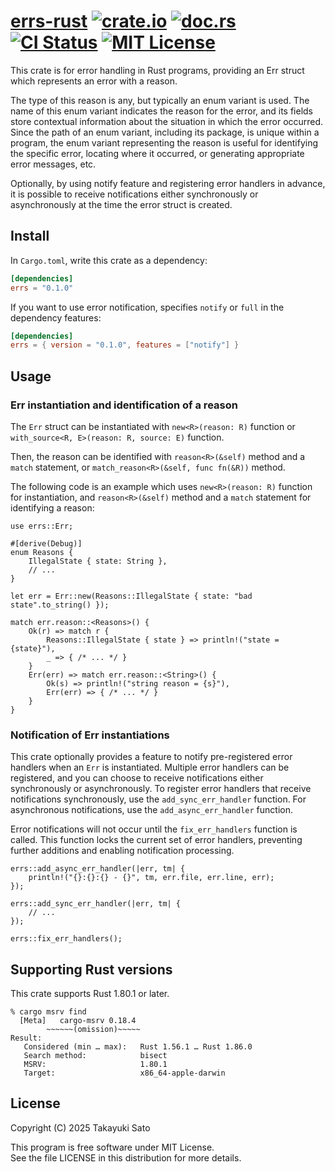# [errs-rust][repo-url] [![crate.io][crateio-img]][crateio-url] [![doc.rs][docrs-img]][docrs-url] [![CI Status][ci-img]][ci-url] [![MIT License][mit-img]][mit-url]

This crate is for error handling in Rust programs, providing an Err struct which represents an error with a reason.

The type of this reason is any, but typically an enum variant is used. The name of this enum variant indicates the reason for the error, and its fields store contextual information about the situation in which the error occurred. Since the path of an enum variant, including its package, is unique within a program, the enum variant representing the reason is useful for identifying the specific error, locating where it occurred, or generating appropriate error messages, etc.

Optionally, by using notify feature and registering error handlers in advance, it is possible to receive notifications either synchronously or asynchronously at the time the error struct is created.

## Install

In `Cargo.toml`, write this crate as a dependency:

```toml
[dependencies]
errs = "0.1.0"
```

If you want to use error notification, specifies `notify` or `full` in the dependency features:

```toml
[dependencies]
errs = { version = "0.1.0", features = ["notify"] }
```

## Usage

### Err instantiation and identification of a reason

The `Err` struct can be instantiated with `new<R>(reason: R)` function or
`with_source<R, E>(reason: R, source: E)` function.

Then, the reason can be identified with `reason<R>(&self)` method and a `match` statement,
or `match_reason<R>(&self, func fn(&R))` method.

The following code is an example which uses `new<R>(reason: R)` function for instantiation,
and `reason<R>(&self)` method and a `match` statement for identifying a reason:

```
use errs::Err;

#[derive(Debug)]
enum Reasons {
    IllegalState { state: String },
    // ...
}

let err = Err::new(Reasons::IllegalState { state: "bad state".to_string() });

match err.reason::<Reasons>() {
    Ok(r) => match r {
        Reasons::IllegalState { state } => println!("state = {state}"),
        _ => { /* ... */ }
    }
    Err(err) => match err.reason::<String>() {
        Ok(s) => println!("string reason = {s}"),
        Err(err) => { /* ... */ }
    }
}
```

### Notification of Err instantiations

This crate optionally provides a feature to notify pre-registered error handlers when an `Err`
is instantiated.
Multiple error handlers can be registered, and you can choose to receive notifications either
synchronously or asynchronously.
To register error handlers that receive notifications synchronously, use the
`add_sync_err_handler` function.
For asynchronous notifications, use the `add_async_err_handler` function.

Error notifications will not occur until the `fix_err_handlers` function is called.
This function locks the current set of error handlers, preventing further additions and
enabling notification processing.

```
errs::add_async_err_handler(|err, tm| {
    println!("{}:{}:{} - {}", tm, err.file, err.line, err);
});

errs::add_sync_err_handler(|err, tm| {
    // ...
});

errs::fix_err_handlers();
```

## Supporting Rust versions

This crate supports Rust 1.80.1 or later.

```
% cargo msrv find
  [Meta]   cargo-msrv 0.18.4
        ~~~~~~(omission)~~~~~
Result:
   Considered (min … max):   Rust 1.56.1 … Rust 1.86.0
   Search method:            bisect
   MSRV:                     1.80.1
   Target:                   x86_64-apple-darwin
```

## License

Copyright (C) 2025 Takayuki Sato

This program is free software under MIT License.<br>
See the file LICENSE in this distribution for more details.


[repo-url]: https://github.com/sttk/errs-rust
[crateio-img]: https://img.shields.io/badge/crate.io-ver.0.1.0-fc8d62?logo=rust
[crateio-url]: https://crates.io/crates/errs
[docrs-img]: https://img.shields.io/badge/doc.rs-errs-66c2a5?logo=docs.rs
[docrs-url]: https://docs.rs/errs
[ci-img]: https://github.com/sttk/errs-rust/actions/workflows/rust.yml/badge.svg?branch=main
[ci-url]: https://github.com/sttk/errs-rust/actions?query=branch%3Amain
[mit-img]: https://img.shields.io/badge/license-MIT-green.svg
[mit-url]: https://opensource.org/licenses/MIT
